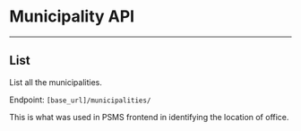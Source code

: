 # Municipality API
---

## List
List all the municipalities.

Endpoint: `[base_url]/municipalities/`

This is what was used in PSMS frontend in identifying the location of office.
